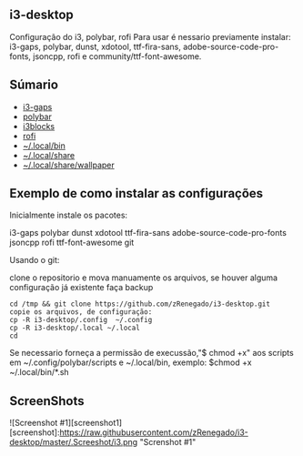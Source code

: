## i3-desktop
  Configuração do i3, polybar, rofi Para usar é nessario previamente instalar: i3-gaps, polybar, dunst, xdotool, ttf-fira-sans, adobe-source-code-pro-fonts, jsoncpp, rofi e community/ttf-font-awesome.
## Súmario
- [i3-gaps](https://github.com/zRenegado/i3-desktop/blob/master/.config/i3/config)
- [polybar](https://github.com/zRenegado/i3-desktop/blob/master/.config/polybar/config)
- [i3blocks](https://github.com)
- [rofi](https://github.com/zRenegado/i3-desktop/blob/master/.config/rofi/config.rasi)
- [~/.local/bin](https://github.com/zRenegado/i3-desktop/tree/master/.local/bin)
- [~/.local/share](https://github.com/zRenegado/i3-desktop/tree/master/.local/share)
- [~/.local/share/wallpaper](https://github.com/zRenegado/i3-desktop/tree/master/.local/share/wallpaper)

## Exemplo de como instalar as configurações

Inicialmente instale os pacotes:

i3-gaps polybar dunst xdotool ttf-fira-sans adobe-source-code-pro-fonts 
jsoncpp rofi ttf-font-awesome git

Usando o git:

clone o repositorio e mova manuamente os arquivos, se houver alguma 
configuração já existente faça backup

	cd /tmp && git clone https://github.com/zRenegado/i3-desktop.git
	copie os arquivos, de configuração:
	cp -R i3-desktop/.config  ~/.config
	cp -R i3-desktop/.local ~/.local
	cd

Se necessario forneça a permissão de execussão,"$ chmod +x" aos scripts em 
~/.config/polybar/scripts e ~/.local/bin, exemplo:
$chmod +x ~/.local/bin/*.sh 

## ScreenShots

![Screenshot #1][screenshot1]
[screenshot]:https://raw.githubusercontent.com/zRenegado/i3-desktop/master/.Screeshot/i3.png "Screnshot #1"
